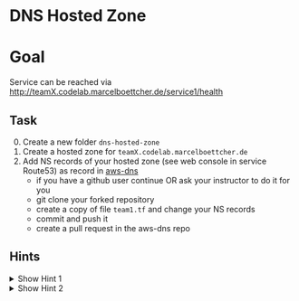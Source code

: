 # DNS Hosted Zone

# Goal
Service can be reached via http://teamX.codelab.marcelboettcher.de/service1/health 


## Task
0. Create a new folder `dns-hosted-zone`
0. Create a hosted zone for `teamX.codelab.marcelboettcher.de`
0. Add NS records of your hosted zone (see web console in service Route53) as record in [aws-dns](https://github.com/marcelboettcher/aws-dns)
    - if you have a github user continue OR ask your instructor to do it for you
    - git clone your forked repository
    - create a copy of file `team1.tf` and change your NS records
    - commit and push it
    - create a pull request in the aws-dns repo


## Hints
<details><summary>Show Hint 1</summary><p>

You need one resource.
</p></details>


<details><summary>Show Hint 2</summary><p>

Resources: aws_route53_zone
</p></details>



